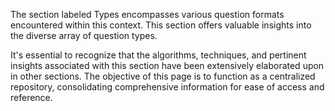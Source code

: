 The section labeled Types encompasses various question formats encountered within this context. This section offers valuable insights into the diverse array of question types.

It's essential to recognize that the algorithms, techniques, and pertinent insights associated with this section have been extensively elaborated upon in other sections. The objective of this page is to function as a centralized repository, consolidating comprehensive information for ease of access and reference.